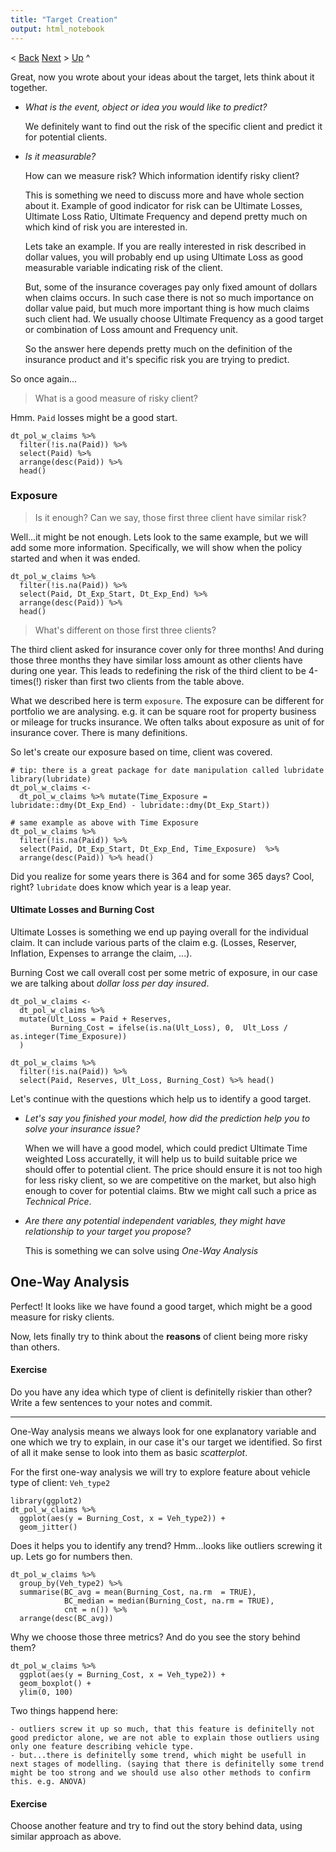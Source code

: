 ```yaml
---
title: "Target Creation"
output: html_notebook
---
```

< [Back](pre_model_data_prep.md)  [Next]() > [Up](README.md) ^ 

Great, now you wrote about your ideas about the target, lets think about it together.

- _What is the event, object or idea you would like to predict?_

    We definitely want to find out the risk of the specific client and predict it for potential clients.
   
- _Is it measurable?_

    How can we measure risk? Which information identify risky client? 
   
    This is something we need to discuss more and have whole section about it. Example of good indicator for risk can be Ultimate Losses, Ultimate Loss Ratio, Ultimate Frequency and depend pretty much on which kind of risk you are interested in. 
   
     Lets take an example. If you are really interested in risk described in dollar values, you will probably end up using Ultimate Loss as good measurable variable indicating risk of the client.
   
    But, some of the insurance coverages pay only fixed amount of dollars when claims occurs. In such case there is not so much importance on dollar value paid, but much more important thing is how much claims such client had. We usually choose Ultimate Frequency as a good target or combination of Loss amount and Frequency unit.
   
    So the answer here depends pretty much on the definition of the insurance product and it's specific risk you are trying to predict.


So once again...

> What is a good measure of risky client?

Hmm. `Paid` losses might be a good start.

```{r}
dt_pol_w_claims %>% 
  filter(!is.na(Paid)) %>% 
  select(Paid) %>% 
  arrange(desc(Paid)) %>% 
  head()
```

### Exposure
> Is it enough? Can we say, those first three client have similar risk?

Well...it might be not enough. Lets look to the same example, but we will add some more information. 
Specifically, we will show when the policy started and when it was ended.

```{r}
dt_pol_w_claims %>% 
  filter(!is.na(Paid)) %>% 
  select(Paid, Dt_Exp_Start, Dt_Exp_End) %>% 
  arrange(desc(Paid)) %>% 
  head()
```


> What's different on those first three clients?

The third client asked for insurance cover only for three months! And during those three months they have similar loss amount as other clients have during one year. This leads to redefining the risk of the third client to be 4-times(!) risker than first two clients from the table above.

What we described here is term `exposure`. The exposure can be different for portfolio we are analysing. e.g. it can be square root for property business or mileage for trucks insurance. We often talks about exposure as unit of for insurance cover. There is many definitions. 

So let's create our exposure based on time, client was covered.
```{r}
# tip: there is a great package for date manipulation called lubridate
library(lubridate)
dt_pol_w_claims <- 
  dt_pol_w_claims %>% mutate(Time_Exposure = lubridate::dmy(Dt_Exp_End) - lubridate::dmy(Dt_Exp_Start))

# same example as above with Time Exposure
dt_pol_w_claims %>% 
  filter(!is.na(Paid)) %>% 
  select(Paid, Dt_Exp_Start, Dt_Exp_End, Time_Exposure)  %>% 
  arrange(desc(Paid)) %>% head()
```

Did you realize for some years there is 364 and for some 365 days? Cool, right? `lubridate` does know which year is a leap year.

#### Ultimate Losses and Burning Cost
Ultimate Losses is something we end up paying overall for the individual claim. It can include various parts of the claim e.g. (Losses, Reserver, Inflation, Expenses to arrange the claim, ...).

Burning Cost we call overall cost per some metric of exposure, in our case we are talking about _dollar loss per day insured_.

```{r}
dt_pol_w_claims <- 
  dt_pol_w_claims %>% 
  mutate(Ult_Loss = Paid + Reserves,
         Burning_Cost = ifelse(is.na(Ult_Loss), 0,  Ult_Loss / as.integer(Time_Exposure))
  )

dt_pol_w_claims %>% 
  filter(!is.na(Paid)) %>% 
  select(Paid, Reserves, Ult_Loss, Burning_Cost) %>% head()
```

Let's continue with the questions which help us to identify a good target.

- _Let's say you finished your model, how did the prediction help you to solve your insurance issue?_

    When we will have a good model, which could predict Ultimate Time weighted Loss accuratelly, it will help us to build suitable price we should offer to potential client. The price should ensure it is not too high for less risky client, so we are competitive on the market, but also high enough to cover for potential claims. Btw we might call such a price as _Technical Price_.

- _Are there any potential independent variables, they might have relationship to your target you propose?_

    This is something we can solve using _One-Way Analysis_

## One-Way Analysis
Perfect! It looks like we have found a good target, which might be a good measure for risky clients.

Now, lets finally try to think about the __reasons__ of client being more risky than others.

#### Exercise
Do you have any idea which type of client is definitelly riskier than other? 
Write a few sentences to your notes and commit.


--------------------------------------------------------------------------------

One-Way analysis means we always look for one explanatory variable and one which we try to explain, in our case it's our target we identified. So first of all it make sense to look into them as basic _scatterplot_.

For the first one-way analysis we will try to explore feature about vehicle type of client: `Veh_type2`

```{r}
library(ggplot2)
dt_pol_w_claims %>% 
  ggplot(aes(y = Burning_Cost, x = Veh_type2)) + 
  geom_jitter()
```


Does it helps you to identify any trend? Hmm...looks like outliers screwing it up. Lets go for numbers then.

```{r}
dt_pol_w_claims %>% 
  group_by(Veh_type2) %>% 
  summarise(BC_avg = mean(Burning_Cost, na.rm  = TRUE),
            BC_median = median(Burning_Cost, na.rm = TRUE),
            cnt = n()) %>% 
  arrange(desc(BC_avg))
```

Why we choose those three metrics? And do you see the story behind them?

```{r}
dt_pol_w_claims %>% 
  ggplot(aes(y = Burning_Cost, x = Veh_type2)) + 
  geom_boxplot() +
  ylim(0, 100)
```


Two things happend here:

    - outliers screw it up so much, that this feature is definitelly not good predictor alone, we are not able to explain those outliers using only one feature describing vehicle type.
    - but...there is definitelly some trend, which might be usefull in next stages of modelling. (saying that there is definitelly some trend might be too strong and we should use also other methods to confirm this. e.g. ANOVA)

#### Exercise
Choose another feature and try to find out the story behind data, using similar approach as above.
